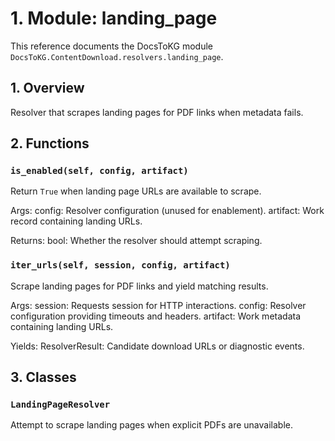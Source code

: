 # 1. Module: landing_page

This reference documents the DocsToKG module ``DocsToKG.ContentDownload.resolvers.landing_page``.

## 1. Overview

Resolver that scrapes landing pages for PDF links when metadata fails.

## 2. Functions

### `is_enabled(self, config, artifact)`

Return ``True`` when landing page URLs are available to scrape.

Args:
config: Resolver configuration (unused for enablement).
artifact: Work record containing landing URLs.

Returns:
bool: Whether the resolver should attempt scraping.

### `iter_urls(self, session, config, artifact)`

Scrape landing pages for PDF links and yield matching results.

Args:
session: Requests session for HTTP interactions.
config: Resolver configuration providing timeouts and headers.
artifact: Work metadata containing landing URLs.

Yields:
ResolverResult: Candidate download URLs or diagnostic events.

## 3. Classes

### `LandingPageResolver`

Attempt to scrape landing pages when explicit PDFs are unavailable.
